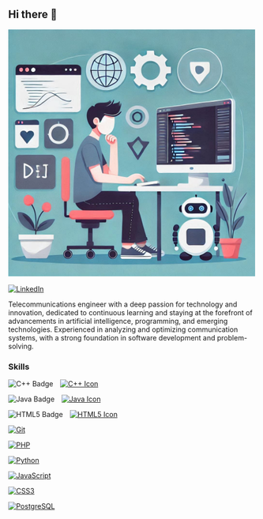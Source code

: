 ## Hi there 👋

<img src="Fondo.png" alt="Cesar's Banner" width="500" high="150"/>  

[![LinkedIn](https://img.shields.io/badge/linkedin-%230077B5.svg?style=for-the-badge&logo=linkedin&logoColor=white)](https://www.linkedin.com/in/c%C3%A9sar-gonz%C3%A1lez-santoyo-b260a92b3/)

Telecommunications engineer with a deep passion for technology and innovation, dedicated to continuous learning and staying at the forefront of advancements in artificial intelligence, programming, and emerging technologies. Experienced in analyzing and optimizing communication systems, with a strong foundation in software development and problem-solving.


### Skills

<!-- C++ -->
<p>  
  <img src="https://img.shields.io/badge/c++-%2300599C.svg?style=for-the-badge&logo=c%2B%2B&logoColor=white" width="72" height="30" alt="C++ Badge" style="margin-right: 10px;" />  
  <a href="https://docs.microsoft.com/en-us/cpp/?view=msvc-170" target="_blank" rel="noreferrer">  
    <img src="https://raw.githubusercontent.com/danielcranney/readme-generator/main/public/icons/skills/cplusplus-colored.svg" width="36" height="36" alt="C++ Icon" />  
  </a>  
</p>

<!-- Java -->
<p>  
  <img src="https://img.shields.io/badge/java-%23ED8B00.svg?style=for-the-badge&logo=openjdk&logoColor=white" width="72" height="30" alt="Java Badge" style="margin-right: 10px;" />  
  <a href="https://www.oracle.com/java/" 
  target="_blank" rel="noreferrer">
    <img src="https://raw.githubusercontent.com/danielcranney/readme-generator/main/public/icons/skills/java-colored.svg" width="36" height="36" alt="Java Icon" />  
  </a>
</p>

<!-- HTML5 -->
<p>  
  <img src="https://img.shields.io/badge/html5-%23E34F26.svg?style=for-the-badge&logo=html5&logoColor=white" width="72" height="30" alt="HTML5 Badge" style="margin-right: 10px;" />  
  <a href="https://developer.mozilla.org/en-US/docs/Glossary/HTML5" 
  target="_blank" rel="noreferrer">
    <img src="https://raw.githubusercontent.com/danielcranney/readme-generator/main/public/icons/skills/html5-colored.svg" width="36" height="30" alt="HTML5 Icon" />  
  </a>
</p>




<p align="left">


<a href="https://git-scm.com/" target="_blank" rel="noreferrer"><img src="https://raw.githubusercontent.com/danielcranney/readme-generator/main/public/icons/skills/git-colored.svg" width="36" height="36" alt="Git" /></a>



<a href="https://www.php.net/" target="_blank" rel="noreferrer"><img src="https://raw.githubusercontent.com/danielcranney/readme-generator/main/public/icons/skills/php-colored.svg" width="36" height="36" alt="PHP" /></a>

<a href="https://www.python.org/" target="_blank" rel="noreferrer"><img src="https://raw.githubusercontent.com/danielcranney/readme-generator/main/public/icons/skills/python-colored.svg" width="36" height="36" alt="Python" /></a>

<a href="https://developer.mozilla.org/en-US/docs/Web/JavaScript" target="_blank" rel="noreferrer"><img src="https://raw.githubusercontent.com/danielcranney/readme-generator/main/public/icons/skills/javascript-colored.svg" width="36" height="36" alt="JavaScript" /></a>


<a href="https://www.w3.org/TR/CSS/#css" target="_blank" rel="noreferrer"><img src="https://raw.githubusercontent.com/danielcranney/readme-generator/main/public/icons/skills/css3-colored.svg" width="36" height="36" alt="CSS3" /></a>

<a href="https://www.postgresql.org/" target="_blank" rel="noreferrer"><img src="https://raw.githubusercontent.com/danielcranney/readme-generator/main/public/icons/skills/postgresql-colored.svg" width="36" height="36" alt="PostgreSQL" /></a>
</p>
